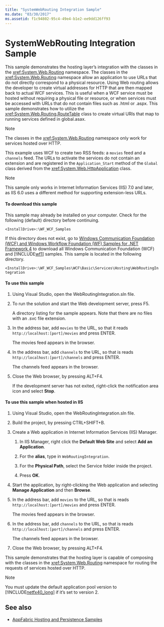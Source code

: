 ```yaml
---
title: "SystemWebRouting Integration Sample"
ms.date: "03/30/2017"
ms.assetid: f1c94802-95c4-49e4-b1e2-ee9dd126ff93
---
```

# SystemWebRouting Integration Sample
This sample demonstrates the hosting layer’s integration with the classes in the <xref:System.Web.Routing> namespace. The classes in the <xref:System.Web.Routing> namespace allow an application to use URLs that do not directly correspond to a physical resource. Using Web routing allows the developer to create virtual addresses for HTTP that are then mapped back to actual WCF services. This is useful when a WCF service must be hosted without requiring a physical file or resource, or when services must be accessed with URLs that do not contain files such as .html or .aspx. This sample demonstrates how to utilize the <xref:System.Web.Routing.RouteTable> class to create virtual URIs that map to running services defined in global.asax. 

> [!NOTE]
>  The classes in the <xref:System.Web.Routing> namespace only work for services hosted over HTTP.  
  
This example uses WCF to create two RSS feeds: a `movies` feed and a `channels` feed. The URLs to activate the services do not contain an extension and are registered in the `Application_Start` method of the `Global` class derived from the <xref:System.Web.HttpApplication> class.  
  
> [!NOTE]
>  This sample only works in Internet Information Services (IIS) 7.0 and later, as IIS 6.0 uses a different method for supporting extension-less URLs.  

#### To download this sample
  
This sample may already be installed on your computer. Check for the following (default) directory before continuing.  
   
`<InstallDrive>:\WF_WCF_Samples`  
   
 If this directory does not exist, go to [Windows Communication Foundation (WCF) and Windows Workflow Foundation (WF) Samples for .NET Framework 4](https://go.microsoft.com/fwlink/?LinkId=150780) to download all Windows Communication Foundation (WCF) and [!INCLUDE[wf1](../../../../includes/wf1-md.md)] samples. This sample is located in the following directory.  
   
`<InstallDrive>:\WF_WCF_Samples\WCF\Basic\Services\Hosting\WebRoutingIntegration`  
  
#### To use this sample  
  
1.  Using Visual Studio, open the WebRoutingIntegration.sln file.  
  
2.  To run the solution and start the Web development server, press F5.  
  
     A directory listing for the sample appears. Note that there are no files with an .svc file extension.  
  
3.  In the address bar, add `movies` to the URL, so that it reads `http://localhost:[port]/movies` and press ENTER.  
  
     The movies feed appears in the browser.  
  
4.  In the address bar, add `channels` to the URL, so that is reads `http://localhost:[port]/channels` and press ENTER.  
  
     The channels feed appears in the browser.  
  
5.  Close the Web browser, by pressing ALT+F4.  
  
     If the development server has not exited, right-click the notification area icon and select **Stop**.  
  
#### To use this sample when hosted in IIS  
  
1.  Using Visual Studio, open the WebRoutingIntegration.sln file.  
  
2.  Build the project, by pressing CTRL+SHIFT+B.  
  
3.  Create a Web application in Internet Information Services (IIS) Manager.  
  
    1.  In IIS Manager, right click the **Default Web Site** and select **Add an Application**.  
  
    2.  For the **alias**, type in `WebRoutingIntegration`.  
  
    3.  For the **Physical Path**, select the Service folder inside the project.  
  
    4.  Press **OK**.  
  
4.  Start the application, by right-clicking the Web application and selecting **Manage Application** and then **Browse**.  
  
5.  In the address bar, add `movies` to the URL, so that is reads `http://localhost:[port]/movies` and press ENTER.  
  
     The movies feed appears in the browser.  
  
6.  In the address bar, add `channels` to the URL, so that is reads `http://localhost:[port]/channels` and press ENTER.  
  
     The channels feed appears in the browser.  
  
7.  Close the Web browser, by pressing ALT+F4.  
  
 This sample demonstrates that the hosting layer is capable of composing with the classes in the <xref:System.Web.Routing> namespace for routing the requests of services hosted over HTTP.  
  
> [!NOTE]
>  You must update the default application pool version to [!INCLUDE[netfx40_long](../../../../includes/netfx40-long-md.md)] if it’s set to version 2.  
  
## See also
- [AppFabric Hosting and Persistence Samples](https://go.microsoft.com/fwlink/?LinkId=193961)
